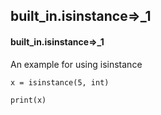 ## built_in.isinstance=>_1
#### built_in.isinstance=>_1
An example for using isinstance
```
x = isinstance(5, int)

print(x)
```